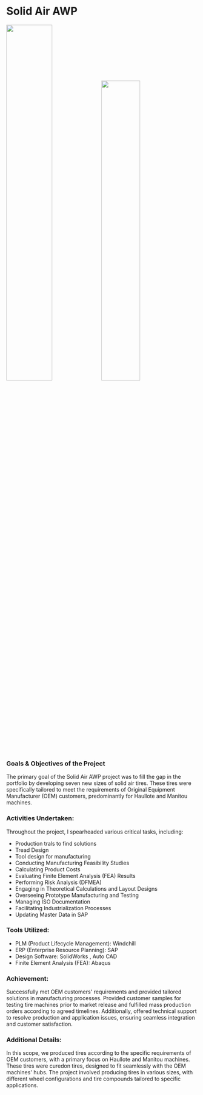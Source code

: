 # Solid Air AWP


<img src="https://github.com/Oshintha/AWP-583S/assets/155742370/4529fbf4-c352-490a-a281-42ef6f3d1b51"  width="49%" height="49%">

<img src="https://github.com/Oshintha/Solid-Air-AWP/assets/155742370/f89ad3d1-78d5-4775-85e2-eb21f2e52548"  width="45%" height="45%">

<h3>Goals & Objectives of the Project</h3>
The primary goal of the Solid Air AWP project was to fill the gap in the portfolio by developing seven new sizes of solid air tires. These tires were specifically tailored to meet the requirements of Original Equipment Manufacturer (OEM) customers, predominantly for Haullote and Manitou machines.

<h3>Activities Undertaken:</h3>
<p>Throughout the project, I spearheaded various critical tasks, including:</p>

- Production trals to find solutions
- Tread Design
- Tool design for manufacturing
- Conducting Manufacturing Feasibility Studies
- Calculating Product Costs
- Evaluating Finite Element Analysis (FEA) Results
- Performing Risk Analysis (DFMEA)
- Engaging in Theoretical Calculations and Layout Designs
- Overseeing Prototype Manufacturing and Testing
- Managing ISO Documentation
- Facilitating Industrialization Processes
- Updating Master Data in SAP

<h3>Tools Utilized:</h3>

- PLM (Product Lifecycle Management): Windchill
- ERP (Enterprise Resource Planning): SAP
- Design Software: SolidWorks , Auto CAD
- Finite Element Analysis (FEA): Abaqus
  
<h3>Achievement:</h3>

<p>Successfully met OEM customers' requirements and provided tailored solutions in manufacturing processes. Provided customer samples for testing tire machines prior to market release and fulfilled mass production orders according to agreed timelines. Additionally, offered technical support to resolve production and application issues, ensuring seamless integration and customer satisfaction.</p>

<h3>Additional Details:</h3>

In this scope, we produced tires according to the specific requirements of OEM customers, with a primary focus on Haullote and Manitou machines. These tires were curedon tires, designed to fit seamlessly with the OEM machines' hubs. The project involved producing tires in various sizes, with different wheel configurations and tire compounds tailored to specific applications.

